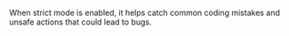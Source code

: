 When strict mode is enabled, it helps catch common coding mistakes and unsafe actions that could lead to bugs.
